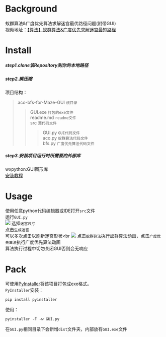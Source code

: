 # Background
蚁群算法&广度优先算法求解迷宫最优路径问题(附带GUI)<br>
视频地址：[【算法】蚁群算法&广度优先求解迷宫最短路径](https://www.bilibili.com/video/BV1gJ411G7Xi)<br>
# Install
##### step1.clone该Repository到你的本地路径
##### step2.解压缩
项目结构：
>aco-bfs-for-Maze-GUI   `根目录`<br>
>>GUI.exe               `打包的exe文件`<br>
>>readme.md             `readme文件`<br>
>>src                   `源代码文件`<br>
>>>GUI.py               `GUI代码文件`<br>
>>>aco.py               `蚁群算法代码文件`<br>
>>>bfs.py               `广度优先算法代码文件`<br>
##### step3.安装项目运行时所需要的外部库
wxpython:GUI图形库<br>
[安装教程](https://www.cnblogs.com/icelee1218/p/8127670.html)<br>
# Usage
使用任意python代码编辑器或IDE打开`src`文件<br>
运行`GUI.py`<br>
![](https://github.com/zifeiyu0531/readme-imgs/blob/master/aco-bfs-for-Maze-GUI/%E5%88%9D%E5%A7%8B%E7%95%8C%E9%9D%A2.png)
选择`迷宫尺寸`<br>
点击`生成迷宫`<br>
        可以多次点击以刷新迷宫形状<br
![](https://github.com/zifeiyu0531/readme-imgs/blob/master/aco-bfs-for-Maze-GUI/%E7%94%9F%E6%88%90%E8%BF%B7%E5%AE%AB.png)
点击`蚁群算法`执行蚁群算法动画，点击`广度优先算法`执行广度优先算法动画<br>
        算法执行过程中切勿关闭GUI否则会无响应<br>
# Pack
可使用[PyInstaller](http://www.pyinstaller.org/)将该项目打包成exe格式。<br>
`PyInstaller`安装：
```
pip install pyinstaller
```
使用：
```
pyinstaller -F -w GUI.py
```
在`GUI.py`相同目录下会新增`dist`文件夹，内部放有`GUI.exe`文件